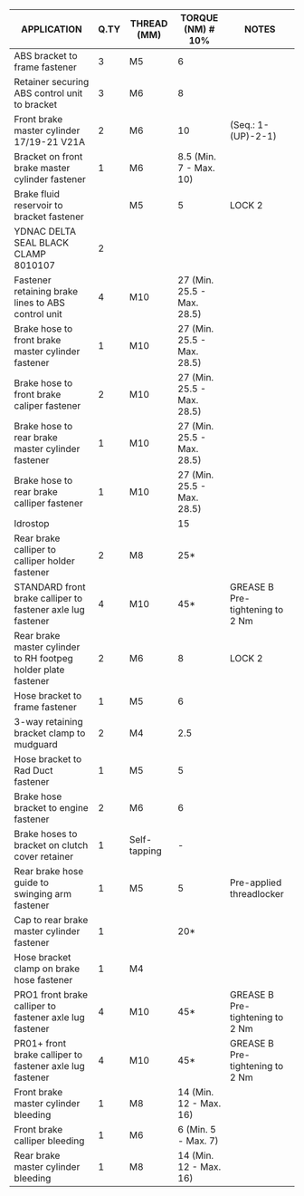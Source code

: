 |APPLICATION                                                                 |Q.TY|THREAD (MM) |TORQUE (NM) # 10%                                    |NOTES                             |
|----------------------------------------------------------------------------|----|------------|-----------------------------------------------------|----------------------------------|
|ABS bracket to frame fastener                                               |3   |M5          |6                                                    |                                  |
|Retainer securing ABS control unit to bracket                               |3   |M6          |8                                                    |                                  |
|Front brake master cylinder 17/19-21  V21A                                  |2   |M6          |10                                                   |(Seq.: 1-(UP)-2-1)                |
|Bracket on front brake master cylinder fastener                             |1   |M6          |8.5 (Min. 7 - Max. 10)                               |                                  |
|Brake fluid reservoir to bracket fastener                                   |    |M5          |5                                                    |LOCK 2                            |
|YDNAC DELTA SEAL BLACK CLAMP  8010107                                       |2   |            |                                                     |                                  |
|Fastener retaining brake lines to ABS control unit                          |4   |M10         |27 (Min. 25.5 - Max. 28.5)                           |                                  |
|Brake hose to front brake master cylinder fastener                          |1   |M10         |27 (Min. 25.5 - Max. 28.5)                           |                                  |
|Brake hose to front brake caliper fastener                                  |2   |M10         |27 (Min. 25.5 - Max. 28.5)                           |                                  |
|Brake hose to rear brake master cylinder fastener                           |1   |M10         |27 (Min. 25.5 - Max. 28.5)                           |                                  |
|Brake hose to rear brake calliper fastener                                  |1   |M10         |27 (Min. 25.5 - Max. 28.5)                           |                                  |
|Idrostop                                                                    |    |            |15                                                   |                                  |
|Rear brake calliper to calliper holder fastener                             |2   |M8          |25*                                                  |                                  |
|STANDARD front brake calliper to fastener axle lug fastener                 |4   |M10         |45*                                                  |GREASE B  Pre-tightening to  2 Nm |
|Rear brake master cylinder to RH footpeg holder plate fastener              |2   |M6          |8                                                    |LOCK 2                            |
|Hose bracket to frame fastener                                              |1   |M5          |6                                                    |                                  |
|3-way retaining bracket clamp to mudguard                                   |2   |M4          |2.5                                                  |                                  |
|Hose bracket to Rad Duct fastener                                           |1   |M5          |5                                                    |                                  |
|Brake hose bracket to engine fastener                                       |2   |M6          |6                                                    |                                  |
|Brake hoses to bracket on clutch cover retainer                             |1   |Self-tapping|-                                                    |                                  |
|Rear brake hose guide to swinging arm fastener                              |1   |M5          |5                                                    |Pre-applied threadlocker          |
|Cap to rear brake master cylinder  fastener                                 |1   |            |20*                                                  |                                  |
|Hose bracket clamp on brake hose  fastener                                  |1   |M4          |                                                     |                                  |
|PRO1 front brake calliper to fastener axle lug fastener                     |4   |M10         |45*                                                  |GREASE B  Pre-tightening to  2 Nm |
|PR01+ front brake calliper to fastener axle lug fastener                    |4   |M10         |45*                                                  |GREASE B  Pre-tightening to  2 Nm |
|Front brake master cylinder bleeding                                        |1   |M8          |14 (Min. 12 - Max. 16)                               |                                  |
|Front brake calliper bleeding                                               |1   |M6          |6 (Min. 5 - Max. 7)                                  |                                  |
|Rear brake master cylinder bleeding                                         |1   |M8          |14 (Min. 12 - Max. 16)                               |                                  |
